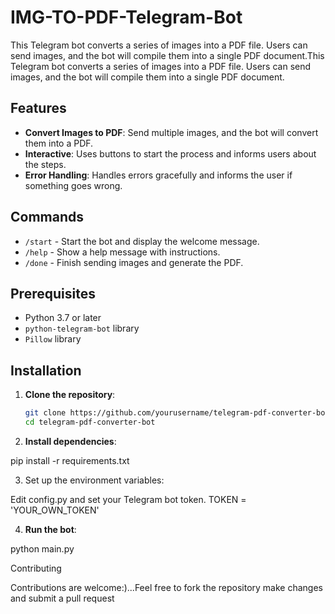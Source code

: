 # IMG-TO-PDF-Telegram-Bot
This Telegram bot converts a series of images into a PDF file. Users can send images, and the bot will compile them into a single PDF document.This Telegram bot converts a series of images into a PDF file. Users can send images, and the bot will compile them into a single PDF document.


## Features

- **Convert Images to PDF**: Send multiple images, and the bot will convert them into a PDF.
- **Interactive**: Uses buttons to start the process and informs users about the steps.
- **Error Handling**: Handles errors gracefully and informs the user if something goes wrong.

## Commands

- `/start` - Start the bot and display the welcome message.
- `/help` - Show a help message with instructions.
- `/done` - Finish sending images and generate the PDF.

## Prerequisites

- Python 3.7 or later
- `python-telegram-bot` library
- `Pillow` library

## Installation

1. **Clone the repository**:

   ```bash
   git clone https://github.com/yourusername/telegram-pdf-converter-bot.git
   cd telegram-pdf-converter-bot
2. **Install dependencies**:

pip install -r requirements.txt

3. Set up the environment variables:

Edit config.py and set your Telegram bot token.
TOKEN = 'YOUR_OWN_TOKEN'


4. **Run the bot**:

python main.py


Contributing

Contributions are welcome:)...Feel free to fork the repository make changes and submit a pull request
